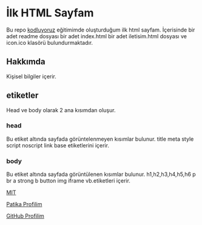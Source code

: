 # İlk HTML Sayfam
Bu repo [kodluyoruz](https://app.patika.dev/) eğitimimde oluşturduğum ilk html sayfam. İçerisinde bir adet readme dosyası bir adet index.html bir adet iletisim.html dosyası ve icon.ico klasörü bulundurmaktadır.
## Hakkımda
Kişisel bilgiler içerir.
## etiketler
Head ve body olarak 2 ana kısımdan oluşur.
### head
Bu etiket altında sayfada görüntelenmeyen kısımlar bulunur.
title
meta
style
script
noscript
link
base etiketlerini içerir.
### body
Bu etiket altında sayfada görüntülenen kısımlar bulunur.
h1,h2,h3,h4,h5,h6
p
br
a
strong
b
button
img
iframe vb.etiketleri içerir.

[MIT](https://choosealicense.com/licenses/mit/)

[Patika Profilim](https://app.patika.dev/jeo)

[GitHub Profilim](https://github.com/emresanli)